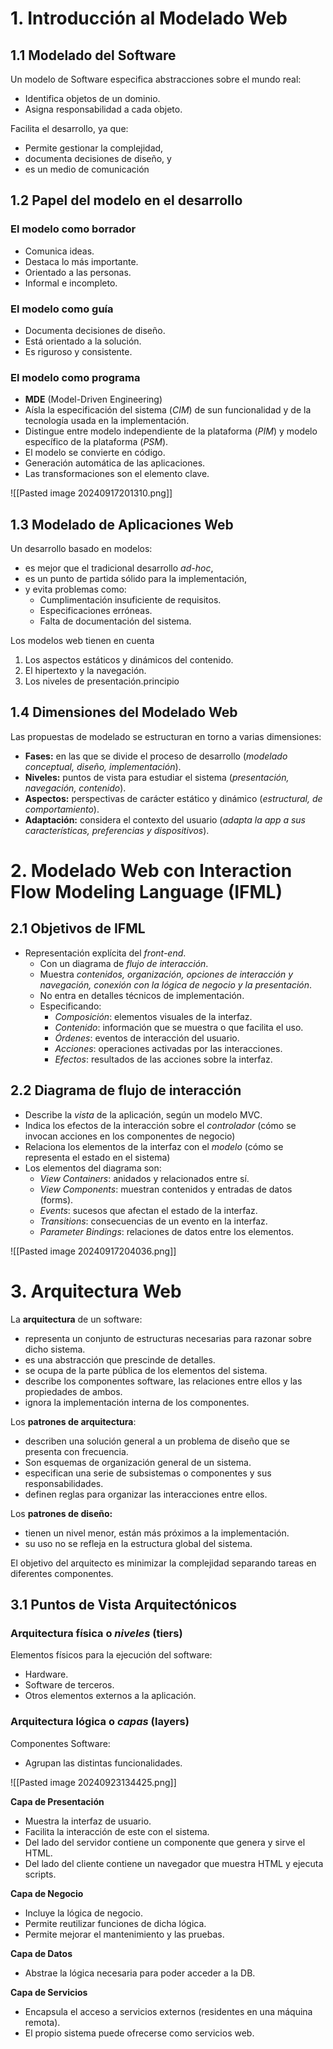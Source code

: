 # 1. Introducción al Modelado Web
## 1.1 Modelado del Software
Un modelo de Software especifica abstracciones sobre el mundo real:
- Identifica objetos de un dominio.
- Asigna responsabilidad a cada objeto.

Facilita el desarrollo, ya que:
- Permite gestionar la complejidad,
- documenta decisiones de diseño, y
- es un medio de comunicación

## 1.2 Papel del modelo en el desarrollo
### El modelo como borrador
- Comunica ideas.
- Destaca lo más importante.
- Orientado a las personas.
- Informal e incompleto.

### El modelo como guía
- Documenta decisiones de diseño.
- Está orientado a la solución.
- Es riguroso y consistente.

### El modelo como programa
- **MDE** (Model-Driven Engineering)
- Aísla la especificación del sistema (*CIM*) de sun funcionalidad y de la tecnología usada en la implementación.
- Distingue entre modelo independiente de la plataforma (*PIM*) y modelo específico de la plataforma (*PSM*).
- El modelo se convierte en código.
- Generación automática de las aplicaciones.
- Las transformaciones son el elemento clave.

![[Pasted image 20240917201310.png]]

## 1.3 Modelado de Aplicaciones Web
Un desarrollo basado en modelos:
- es mejor que el tradicional desarrollo *ad-hoc*,
- es un punto de partida sólido para la implementación,
- y evita problemas como:
	- Cumplimentación insuficiente de requisitos.
	- Especificaciones erróneas.
	- Falta de documentación del sistema.

Los modelos web tienen en cuenta
1. Los aspectos estáticos y dinámicos del contenido.
2. El hipertexto y la navegación.
3. Los niveles de presentación.principio

## 1.4 Dimensiones del Modelado Web
Las propuestas de modelado se estructuran en torno a varias dimensiones:
- **Fases:** en las que se divide el proceso de desarrollo (*modelado conceptual, diseño, implementación*).
- **Niveles:** puntos de vista para estudiar el sistema (*presentación, navegación, contenido*).
- **Aspectos:** perspectivas de carácter estático y dinámico (*estructural, de comportamiento*).
- **Adaptación:** considera el contexto del usuario (*adapta la app a sus características, preferencias y dispositivos*).

# 2. Modelado Web con Interaction Flow Modeling Language (IFML)
## 2.1 Objetivos de IFML
- Representación explícita del *front-end*.
	- Con un diagrama de *flujo de interacción*.
	- Muestra *contenidos, organización, opciones de interacción y navegación, conexión con la lógica de negocio y la presentación*.
	- No entra en detalles técnicos de implementación.
	- Especificando:
		- *Composición*: elementos visuales de la interfaz.
		- *Contenido*: información que se muestra o que facilita el uso.
		- *Órdenes*: eventos de interacción del usuario.
		- *Acciones*: operaciones activadas por las interacciones.
		- *Efectos*: resultados de las acciones sobre la interfaz.

## 2.2 Diagrama de flujo de interacción
- Describe la *vista* de la aplicación, según un modelo MVC. 
- Indica los efectos de la interacción sobre el *controlador* (cómo se invocan acciones en los componentes de negocio)
- Relaciona los elementos de la interfaz con el *modelo* (cómo se representa el estado en el sistema)
- Los elementos del diagrama son:
	- *View Containers*: anidados y relacionados entre sí.
	- *View Components*: muestran contenidos y entradas de datos (forms).
	- *Events*: sucesos que afectan el estado de la interfaz.
	- *Transitions*: consecuencias de un evento en la interfaz.
	- *Parameter Bindings*: relaciones de datos entre los elementos.

![[Pasted image 20240917204036.png]]

# 3. Arquitectura Web
La **arquitectura** de un software:
- representa un conjunto de estructuras necesarias para razonar sobre dicho sistema.
- es una abstracción que prescinde de detalles.
- se ocupa de la parte pública de los elementos del sistema.
- describe los componentes software, las relaciones entre ellos y las propiedades de ambos.
- ignora la implementación interna de los componentes.

Los **patrones de arquitectura**:
- describen una solución general a un problema de diseño que se presenta con frecuencia.
- Son esquemas de organización general de un sistema.
- especifican una serie de subsistemas o componentes y sus responsabilidades.
- definen reglas para organizar las interacciones entre ellos.

Los **patrones de diseño:**
- tienen un nivel menor, están más próximos a la implementación.
- su uso no se refleja en la estructura global del sistema.

El objetivo del arquitecto es minimizar la complejidad separando tareas en diferentes componentes.

## 3.1 Puntos de Vista Arquitectónicos
### Arquitectura física o *niveles* (tiers)
Elementos físicos para la ejecución del software:
- Hardware.
- Software de terceros.
- Otros elementos externos a la aplicación.

### Arquitectura lógica o *capas* (layers)
Componentes Software:
- Agrupan las distintas funcionalidades.

![[Pasted image 20240923134425.png]]

**Capa de Presentación**
- Muestra la interfaz de usuario.
- Facilita la interacción de este con el sistema.
- Del lado del servidor contiene un componente que genera y sirve el HTML.
- Del lado del cliente contiene un navegador que muestra HTML y ejecuta scripts.

**Capa de Negocio**
- Incluye la lógica de negocio.
- Permite reutilizar funciones de dicha lógica.
- Permite mejorar el mantenimiento y las pruebas.

**Capa de Datos**
- Abstrae la lógica necesaria para poder acceder a la DB.

**Capa de Servicios**
- Encapsula el acceso a servicios externos (residentes en una máquina remota).
- El propio sistema puede ofrecerse como servicios web.

